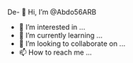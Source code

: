 De- 👋 Hi, I’m @Abdo56ARB
- 👀 I’m interested in ...
- 🌱 I’m currently learning ...
- 💞️ I’m looking to collaborate on ...
- 📫 How to reach me ...
<!---
Abdo56ARB/Abdo56ARB is a ✨ special ✨ repository because its `README.md` (this file) appears on your GitHub profile.
You can click the Preview link to take a look at your changes.
--->
